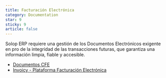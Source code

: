 ```yaml
---
title: Facturación Electrónica
category: Documentation
star: 9
sticky: 9
article: false
---
```

Solop ERP requiere una gestión de los Documentos Electrónicos exigente en pro de la integridad de las transacciones futuras, que garantiza una información limpia, fiable y accesible.

- [Documentos CFE](cfe-documents)
- [Invoicy - Plataforma Facturación Electrónica](electronic-billing-supplier)
